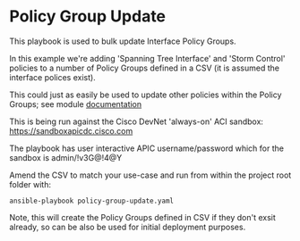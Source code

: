 # Policy Group Update

This playbook is used to bulk update Interface Policy Groups. 

In this example we're adding 'Spanning Tree Interface' and 'Storm Control' policies to a number of Policy Groups defined in a CSV (it is assumed the interface polices exist). 

This could just as easily be used to update other policies within the Policy Groups; see module [documentation](https://docs.ansible.com/ansible/latest/collections/cisco/aci/aci_interface_policy_leaf_policy_group_module.html#ansible-collections-cisco-aci-aci-interface-policy-leaf-policy-group-module)

This is being run against the Cisco DevNet 'always-on' ACI sandbox: https://sandboxapicdc.cisco.com

The playbook has user interactive APIC username/password which for the sandbox is admin/!v3G@!4@Y

Amend the CSV to match your use-case and run from within the project root folder with:

```ansible-playbook policy-group-update.yaml```

Note, this will create the Policy Groups defined in CSV if they don't exsit already, so can be also be used for initial deployment purposes.

